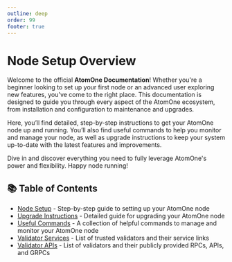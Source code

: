 ```yaml
---
outline: deep
order: 99
footer: true
---
```


# Node Setup Overview

Welcome to the official **AtomOne Documentation**! Whether you're a beginner looking to set up your first node or an advanced user exploring new features, you've come to the right place. This documentation is designed to guide you through every aspect of the AtomOne ecosystem, from installation and configuration to maintenance and upgrades.

Here, you’ll find detailed, step-by-step instructions to get your AtomOne node up and running. You’ll also find useful commands to help you monitor and manage your node, as well as upgrade instructions to keep your system up-to-date with the latest features and improvements.

Dive in and discover everything you need to fully leverage AtomOne's power and flexibility. Happy node running!

## 📚 Table of Contents

- [Node Setup](1-node-setup.md) - Step-by-step guide to setting up your AtomOne node
- [Upgrade Instructions](2-upgrade.md) - Detailed guide for upgrading your AtomOne node
- [Useful Commands](3-useful-commands.md) - A collection of helpful commands to manage and monitor your AtomOne node
- [Validator Services](../../validators/services.md) - List of trusted validators and their service links
- [Validator APIs](../../validators/registry.md) - List of validators and their publicly provided RPCs, APIs, and GRPCs